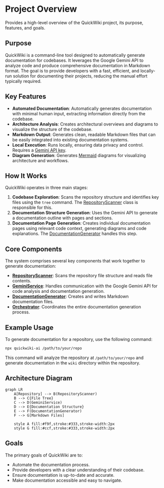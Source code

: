 # Project Overview

Provides a high-level overview of the QuickWiki project, its purpose, features, and goals.

## Purpose

QuickWiki is a command-line tool designed to automatically generate documentation for codebases. It leverages the Google Gemini API to analyze code and produce comprehensive documentation in Markdown format. The goal is to provide developers with a fast, efficient, and locally-run solution for documenting their projects, reducing the manual effort typically required.

## Key Features

- **Automated Documentation**: Automatically generates documentation with minimal human input, extracting information directly from the codebase.
- **Architecture Analysis**: Creates architectural overviews and diagrams to visualize the structure of the codebase.
- **Markdown Output**: Generates clean, readable Markdown files that can be easily integrated into existing documentation systems.
- **Local Execution**: Runs locally, ensuring data privacy and control. Requires a [Gemini API key](https://aistudio.google.com/app/apikey).
- **Diagram Generation**: Generates [Mermaid](https://mermaid.js.org/) diagrams for visualizing architecture and workflows.

## How It Works

QuickWiki operates in three main stages:

1.  **Codebase Exploration**: Scans the repository structure and identifies key files using the `tree` command. The [RepositoryScanner](/src/services/repositoryScanner.ts) class is responsible for this.
2.  **Documentation Structure Generation**: Uses the Gemini API to generate a documentation outline with pages and sections.
3.  **Documentation Page Generation**: Creates individual documentation pages using relevant code context, generating diagrams and code explanations. The [DocumentationGenerator](/src/services/documentationGenerator.ts) handles this step.

## Core Components

The system comprises several key components that work together to generate documentation:

- **[RepositoryScanner](/src/services/repositoryScanner.ts)**: Scans the repository file structure and reads file contents.
- **[GeminiService](/src/services/geminiService.ts)**: Handles communication with the Google Gemini API for code analysis and documentation generation.
- **[DocumentationGenerator](/src/services/documentationGenerator.ts)**: Creates and writes Markdown documentation files.
- **[Orchestrator](/src/services/orchestrator.ts)**: Coordinates the entire documentation generation process.

## Example Usage

To generate documentation for a repository, use the following command:

```bash
npx quickwiki-ai /path/to/your/repo
```

This command will analyze the repository at `/path/to/your/repo` and generate documentation in the `wiki` directory within the repository.

## Architecture Diagram

```mermaid
graph LR
    A[Repository] --> B(RepositoryScanner)
    B --> C{File Tree}
    C --> D(GeminiService)
    D --> E{Documentation Structure}
    E --> F(DocumentationGenerator)
    F --> G[Markdown Files]

    style A fill:#f9f,stroke:#333,stroke-width:2px
    style G fill:#ccf,stroke:#333,stroke-width:2px
```

## Goals

The primary goals of QuickWiki are to:

- Automate the documentation process.
- Provide developers with a clear understanding of their codebase.
- Ensure documentation is up-to-date and accurate.
- Make documentation accessible and easy to navigate.

